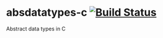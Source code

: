 # absdatatypes-c [![Build Status](https://travis-ci.org/LukeMS/absdatatypes-c.svg?branch=master)](https://travis-ci.org/LukeMS/absdatatypes-c)
Abstract data types in C
